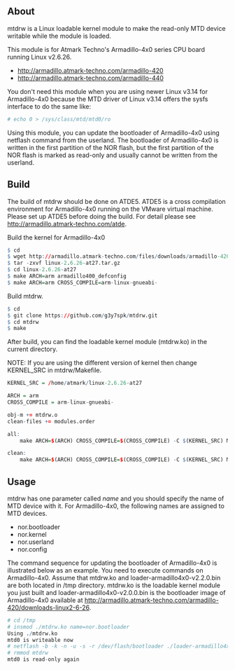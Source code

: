 ## About

mtdrw is a Linux loadable kernel module to make the read-only MTD device writable while the module is loaded.

This module is for Atmark Techno's Armadillo-4x0 series CPU board running Linux v2.6.26.

* http://armadillo.atmark-techno.com/armadillo-420
* http://armadillo.atmark-techno.com/armadillo-440

You don't need this module when you are using newer Linux v3.14 for Armadillo-4x0 because the MTD driver of Linux v3.14 offers the sysfs interface to do the same like:

``` r
# echo 0 > /sys/class/mtd/mtd0/ro
```

Using this module, you can update the bootloader of Armadillo-4x0 using netflash command from the userland. The bootloader of Armadillo-4x0 is written in the first partition of the NOR flash, but the first partition of the NOR flash is marked as read-only and usually cannot be written from the userland.

## Build

The build of mtdrw should be done on ATDE5. ATDE5 is a cross compilation environment for Armadillo-4x0 running on the VMware virtual machine. Please set up ATDE5 before doing the build. For detail please see <http://armadillo.atmark-techno.com/atde>.

Build the kernel for Armadillo-4x0
``` r
$ cd
$ wget http://armadillo.atmark-techno.com/files/downloads/armadillo-420/source/kernel/linux-2.6.26-at27.tar.gz
$ tar -zxvf linux-2.6.26-at27.tar.gz
$ cd linux-2.6.26-at27
$ make ARCH=arm armadillo400_defconfig
$ make ARCH=arm CROSS_COMPILE=arm-linux-gnueabi-
```

Build mtdrw.
``` r
$ cd
$ git clone https://github.com/g3y7spk/mtdrw.git
$ cd mtdrw
$ make
```
After build, you can find the loadable kernel module (mtdrw.ko) in the current directory.

NOTE: If you are using the different version of kernel then change KERNEL_SRC in mtdrw/Makefile.

``` r
KERNEL_SRC = /home/atmark/linux-2.6.26-at27

ARCH = arm
CROSS_COMPILE = arm-linux-gnueabi-

obj-m += mtdrw.o
clean-files += modules.order

all:
	make ARCH=$(ARCH) CROSS_COMPILE=$(CROSS_COMPILE) -C $(KERNEL_SRC) M=$(PWD) modules

clean:
	make ARCH=$(ARCH) CROSS_COMPILE=$(CROSS_COMPILE) -C $(KERNEL_SRC) M=$(PWD) clean
```

## Usage
mtdrw has one parameter called *name* and you should specify the name of MTD device with it. For Armadillo-4x0, the following names are assigned to MTD devices.

* nor.bootloader
* nor.kernel
* nor.userland
* nor.config

The command sequence for updating the bootloader of Armadillo-4x0 is illustrated below as an example. You need to execute commands on Armadillo-4x0. Assume that mtdrw.ko and loader-armadillo4x0-v2.2.0.bin are both located in /tmp directory. mtdrw.ko is the loadable kernel module you just built and loader-armadillo4x0-v2.0.0.bin is the bootloader image of Armadillo-4x0 available at <http://armadillo.atmark-techno.com/armadillo-420/downloads-linux2-6-26>.

``` r
# cd /tmp
# insmod ./mtdrw.ko name=nor.bootloader
Using ./mtdrw.ko
mtd0 is writeable now
# netflash -b -k -n -u -s -r /dev/flash/bootloader ./loader-armadillo4x0-v2.2.0.bin
# rmmod mtdrw
mtd0 is read-only again
```

